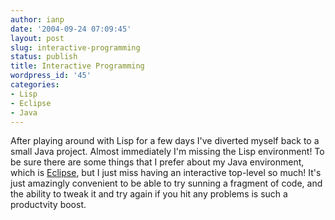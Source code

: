 ```yaml
---
author: ianp
date: '2004-09-24 07:09:45'
layout: post
slug: interactive-programming
status: publish
title: Interactive Programming
wordpress_id: '45'
categories:
- Lisp
- Eclipse
- Java
---
```


After playing around with Lisp for a few days I've diverted myself back
to a small Java project. Almost immediately I'm missing the Lisp
environment! To be sure there are some things that I prefer about my
Java environment, which is [Eclipse](http://www.eclipse.org), but I just
miss having an interactive top-level so much! It's just amazingly
convenient to be able to try sunning a fragment of code, and the ability
to tweak it and try again if you hit any problems is such a productvity
boost.
